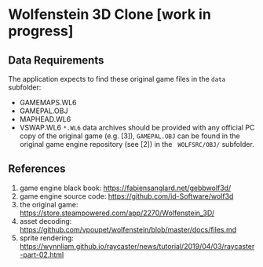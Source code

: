 # Wolfenstein 3D Clone [work in progress]

## Data Requirements
The application expects to find these original game files in the `data` subfolder:
* GAMEMAPS.WL6
* GAMEPAL.OBJ
* MAPHEAD.WL6
* VSWAP.WL6
`*.WL6` data archives should be provided with any official PC copy of the original game (e.g. [3]), `GAMEPAL.OBJ` can be found in the original game engine repository (see [2]) in the ` WOLFSRC/OBJ/` subfolder.

## References
1. game engine black book: https://fabiensanglard.net/gebbwolf3d/
2. game engine source code: https://github.com/id-Software/wolf3d
3. the original game: https://store.steampowered.com/app/2270/Wolfenstein_3D/
4. asset decoding: https://github.com/vpoupet/wolfenstein/blob/master/docs/files.md
5. sprite rendering: https://wynnliam.github.io/raycaster/news/tutorial/2019/04/03/raycaster-part-02.html
